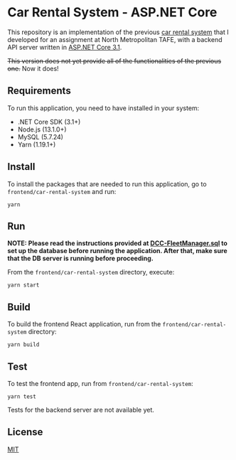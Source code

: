 # Car Rental System - ASP\.NET Core

This repository is an implementation of the previous [car rental system](https://github.com/diego-cc/car-rental-system/tree/mysql "Car Rental System") that I developed for an assignment at North Metropolitan TAFE, with a backend API server written in [ASP.NET Core 3.1](https://docs.microsoft.com/en-us/aspnet/core/?view=aspnetcore-3.1 "ASP.NET Core 3.1").

~~This version does not yet provide all of the functionalities of the previous one.~~ Now it does!

## Requirements

To run this application, you need to have installed in your system:

- .NET Core SDK (3.1+)
- Node.js (13.1.0+)
- MySQL (5.7.24)
- Yarn (1.19.1+)

## Install

To install the packages that are needed to run this application, go to `frontend/car-rental-system` and run:

`yarn`

## Run

**NOTE: Please read the instructions provided at [DCC-FleetManager.sql](https://github.com/diego-cc/car-rental-system-dotnetcore/blob/master/backend/Car-Rental-System-API/DCC-FleetManager.sql "DCC-FleetManager.sql") to set up the database before running the application. After that, make sure that the DB server is running before proceeding.**

From the `frontend/car-rental-system` directory, execute:

`yarn start`

## Build

To build the frontend React application, run from the `frontend/car-rental-system` directory: 

`yarn build`

## Test

To test the frontend app, run from `frontend/car-rental-system`:

`yarn test`

Tests for the backend server are not available yet.

## License

[MIT](https://github.com/diego-cc/car-rental-system-dotnetcore/blob/master/LICENSE)
